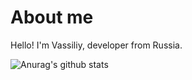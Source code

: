 # About me

Hello! I'm Vassiliy, developer from Russia. 

![Anurag's github stats](https://github-readme-stats.vercel.app/api?username=bondiano&show_icons=true&theme=synthwave)
